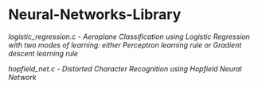 # Neural-Networks-Library

*logistic_regression.c - Aeroplane Classification using Logistic Regression with two modes of learning: either Perceptron learning rule or Gradient descent learning rule*

*hopfield_net.c - Distorted Character Recognition using Hopfield Neural Network*
